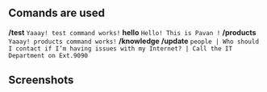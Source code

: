 ## Comands are used
**/test**
`Yaaay! test command works!`
**hello**
`Hello! This is Pavan !`
**/products**
`Yaaay! products command works!`
**/knowledge**
**/update**
`people | Who should I contact if I’m having issues with my Internet? | Call the IT Department on Ext.9090`

## Screenshots
